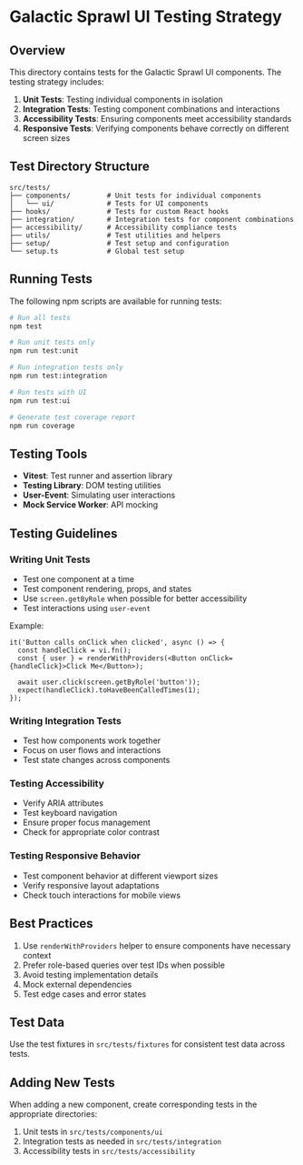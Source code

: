 # Galactic Sprawl UI Testing Strategy

## Overview

This directory contains tests for the Galactic Sprawl UI components. The testing strategy includes:

1. **Unit Tests**: Testing individual components in isolation
2. **Integration Tests**: Testing component combinations and interactions
3. **Accessibility Tests**: Ensuring components meet accessibility standards
4. **Responsive Tests**: Verifying components behave correctly on different screen sizes

## Test Directory Structure

```
src/tests/
├── components/         # Unit tests for individual components
│   └── ui/             # Tests for UI components
├── hooks/              # Tests for custom React hooks
├── integration/        # Integration tests for component combinations
├── accessibility/      # Accessibility compliance tests
├── utils/              # Test utilities and helpers
├── setup/              # Test setup and configuration
└── setup.ts            # Global test setup
```

## Running Tests

The following npm scripts are available for running tests:

```bash
# Run all tests
npm test

# Run unit tests only
npm run test:unit

# Run integration tests only
npm run test:integration

# Run tests with UI
npm run test:ui

# Generate test coverage report
npm run coverage
```

## Testing Tools

- **Vitest**: Test runner and assertion library
- **Testing Library**: DOM testing utilities
- **User-Event**: Simulating user interactions
- **Mock Service Worker**: API mocking

## Testing Guidelines

### Writing Unit Tests

- Test one component at a time
- Test component rendering, props, and states
- Use `screen.getByRole` when possible for better accessibility
- Test interactions using `user-event`

Example:

```tsx
it('Button calls onClick when clicked', async () => {
  const handleClick = vi.fn();
  const { user } = renderWithProviders(<Button onClick={handleClick}>Click Me</Button>);

  await user.click(screen.getByRole('button'));
  expect(handleClick).toHaveBeenCalledTimes(1);
});
```

### Writing Integration Tests

- Test how components work together
- Focus on user flows and interactions
- Test state changes across components

### Testing Accessibility

- Verify ARIA attributes
- Test keyboard navigation
- Ensure proper focus management
- Check for appropriate color contrast

### Testing Responsive Behavior

- Test component behavior at different viewport sizes
- Verify responsive layout adaptations
- Check touch interactions for mobile views

## Best Practices

1. Use `renderWithProviders` helper to ensure components have necessary context
2. Prefer role-based queries over test IDs when possible
3. Avoid testing implementation details
4. Mock external dependencies
5. Test edge cases and error states

## Test Data

Use the test fixtures in `src/tests/fixtures` for consistent test data across tests.

## Adding New Tests

When adding a new component, create corresponding tests in the appropriate directories:

1. Unit tests in `src/tests/components/ui`
2. Integration tests as needed in `src/tests/integration`
3. Accessibility tests in `src/tests/accessibility`
